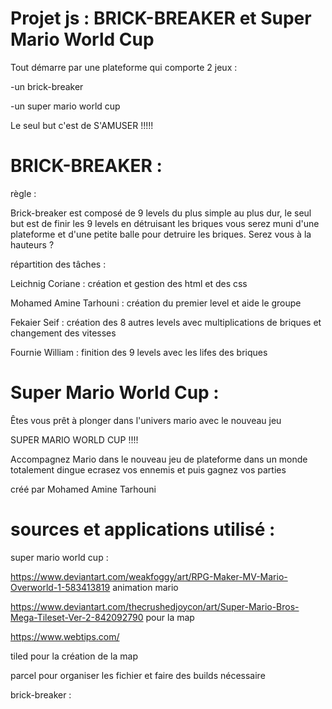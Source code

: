 Projet js : BRICK-BREAKER et Super Mario World Cup 
===================================================



Tout démarre par une plateforme qui comporte 2 jeux : 

-un brick-breaker

-un super mario world cup

Le seul but c'est de S'AMUSER !!!!!

 

 
  BRICK-BREAKER : 
 =================
 
règle : 

Brick-breaker est composé de 9 levels du plus simple au plus dur,
le seul but est de finir les 9 levels en détruisant les briques 
vous serez muni d'une plateforme et d'une petite balle pour detruire les briques.
Serez vous à la hauteurs ?

 
 
répartition des tâches :

Leichnig Coriane : création et gestion des html et des css 

Mohamed Amine Tarhouni : création du premier level et aide le groupe

Fekaier Seif : création des 8 autres levels avec multiplications de briques et changement des vitesses

Fournie William : finition des 9 levels avec les lifes des briques 

 
  Super Mario World Cup : 
 ========================

Êtes vous prêt à plonger dans l'univers mario avec le nouveau jeu 

SUPER MARIO WORLD CUP !!!!

Accompagnez Mario dans le nouveau jeu de plateforme 
dans un monde totalement dingue 
ecrasez vos ennemis et puis gagnez vos parties 

créé par Mohamed Amine Tarhouni


sources et applications utilisé :
===============================

  

super mario world cup :

https://www.deviantart.com/weakfoggy/art/RPG-Maker-MV-Mario-Overworld-1-583413819 animation mario 

https://www.deviantart.com/thecrushedjoycon/art/Super-Mario-Bros-Mega-Tileset-Ver-2-842092790  pour la map

https://www.webtips.com/ 

tiled pour la création de la map 

parcel pour organiser les fichier et faire des builds nécessaire  



brick-breaker :
